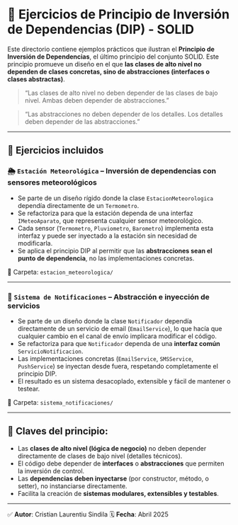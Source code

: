# 🔄 Ejercicios de Principio de Inversión de Dependencias (DIP) - SOLID

Este directorio contiene ejemplos prácticos que ilustran el **Principio de Inversión de Dependencias**, el último principio del conjunto SOLID. Este principio promueve un diseño en el que **las clases de alto nivel no dependen de clases concretas, sino de abstracciones (interfaces o clases abstractas)**.

> “Las clases de alto nivel no deben depender de las clases de bajo nivel. Ambas deben depender de abstracciones.”

> “Las abstracciones no deben depender de los detalles. Los detalles deben depender de las abstracciones.”

---

## 🧪 Ejercicios incluidos

### 🌦️ `Estación Meteorológica` – Inversión de dependencias con sensores meteorológicos
- Se parte de un diseño rígido donde la clase `EstacionMeteorologica` dependía directamente de un `Termometro`.
- Se refactoriza para que la estación dependa de una interfaz `IMeteoAparato`, que representa cualquier sensor meteorológico.
- Cada sensor (`Termometro`, `Pluviometro`, `Barometro`) implementa esta interfaz y puede ser inyectado a la estación sin necesidad de modificarla.
- Se aplica el principio DIP al permitir que las **abstracciones sean el punto de dependencia**, no las implementaciones concretas.

📁 Carpeta: `estacion_meteorologica/`

---

### 📧 `Sistema de Notificaciones` – Abstracción e inyección de servicios
- Se parte de un diseño donde la clase `Notificador` dependía directamente de un servicio de email (`EmailService`), lo que hacía que cualquier cambio en el canal de envío implicara modificar el código.
- Se refactoriza para que `Notificador` dependa de una **interfaz común** `ServicioNotificacion`.
- Las implementaciones concretas (`EmailService`, `SMSService`, `PushService`) se inyectan desde fuera, respetando completamente el principio DIP.
- El resultado es un sistema desacoplado, extensible y fácil de mantener o testear.

📁 Carpeta: `sistema_notificaciones/`

---

## 🧠 Claves del principio:

- Las **clases de alto nivel (lógica de negocio)** no deben depender directamente de clases de bajo nivel (detalles técnicos).
- El código debe depender de **interfaces** o **abstracciones** que permiten la inversión de control.
- Las **dependencias deben inyectarse** (por constructor, método, o setter), no instanciarse directamente.
- Facilita la creación de **sistemas modulares, extensibles y testables**.

---

✅ **Autor**: Cristian Laurentiu Sindila
🗓 **Fecha**: Abril 2025
